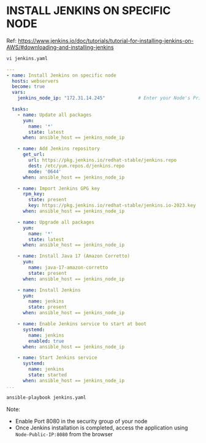 # INSTALL JENKINS ON SPECIFIC NODE 
Ref: https://www.jenkins.io/doc/tutorials/tutorial-for-installing-jenkins-on-AWS/#downloading-and-installing-jenkins

```sh
vi jenkins.yaml
```
```yaml
---
- name: Install Jenkins on specific node
  hosts: webservers
  become: true
  vars:
    jenkins_node_ip: "172.31.14.245"            # Enter your Node's Private IP

  tasks:
    - name: Update all packages
      yum:
        name: '*'
        state: latest
      when: ansible_host == jenkins_node_ip

    - name: Add Jenkins repository
      get_url:
        url: https://pkg.jenkins.io/redhat-stable/jenkins.repo
        dest: /etc/yum.repos.d/jenkins.repo
        mode: '0644'
      when: ansible_host == jenkins_node_ip

    - name: Import Jenkins GPG key
      rpm_key:
        state: present
        key: https://pkg.jenkins.io/redhat-stable/jenkins.io-2023.key
      when: ansible_host == jenkins_node_ip

    - name: Upgrade all packages
      yum:
        name: '*'
        state: latest
      when: ansible_host == jenkins_node_ip

    - name: Install Java 17 (Amazon Corretto)
      yum:
        name: java-17-amazon-corretto
        state: present
      when: ansible_host == jenkins_node_ip

    - name: Install Jenkins
      yum:
        name: jenkins
        state: present
      when: ansible_host == jenkins_node_ip

    - name: Enable Jenkins service to start at boot
      systemd:
        name: jenkins
        enabled: true
      when: ansible_host == jenkins_node_ip

    - name: Start Jenkins service
      systemd:
        name: jenkins
        state: started
      when: ansible_host == jenkins_node_ip
...
```
```sh
ansible-playbook jenkins.yaml
```
Note:
* Enable Port 8080 in the security group of your node
* Once Jenkins installation is completed, access the application using `Node-Public-IP:8080` from the browser
